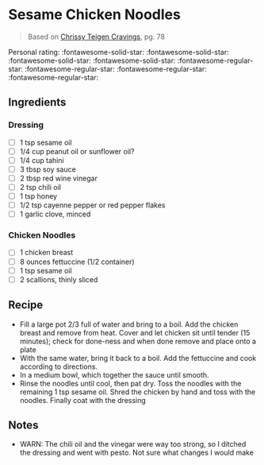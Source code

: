 # Sesame Chicken Noodles

> Based on [Chrissy Teigen Cravings], pg. 78

  [Chrissy Teigen Cravings]: https://www.penguinrandomhouse.com/books/252973/cravings-by-chrissy-teigen-with-adeena-sussman/

<!-- rating=1; (User can specify rating on scale of 1-5) -->
<!-- AUTO-UserRating -->
Personal rating: :fontawesome-solid-star: :fontawesome-solid-star: :fontawesome-solid-star: :fontawesome-solid-star: :fontawesome-regular-star: :fontawesome-regular-star: :fontawesome-regular-star: :fontawesome-regular-star:
<!-- /AUTO-UserRating -->

<!-- name_image=None; (User can specify image name) -->
<!-- AUTO-Image -->
<!-- TODO: Capture image -->
<!-- /AUTO-Image -->

## Ingredients

### Dressing

* [ ] 1 tsp sesame oil
* [ ] 1/4 cup peanut oil or sunflower oil?
* [ ] 1/4 cup tahini
* [ ] 3 tbsp soy sauce
* [ ] 2 tbsp red wine vinegar
* [ ] 2 tsp chili oil
* [ ] 1 tsp honey
* [ ] 1/2 tsp cayenne pepper or red pepper flakes
* [ ] 1 garlic clove, minced

### Chicken Noodles

* [ ] 1 chicken breast
* [ ] 8 ounces fettuccine (1/2 container)
* [ ] 1 tsp sesame oil
* [ ] 2 scallions, thinly sliced

## Recipe

* Fill a large pot 2/3 full of water and bring to a boil. Add the chicken breast and remove from heat. Cover and let chicken sit until tender (15 minutes); check for done-ness and when done remove and place onto a plate
* With the same water, bring it back to a boil. Add the fettuccine and cook according to directions.
* In a medium bowl, which together the sauce until smooth.
* Rinse the noodles until cool, then pat dry. Toss the noodles with the remaining 1 tsp sesame oil. Shred the chicken by hand and toss with the noodles. Finally coat with the dressing

## Notes

* WARN: The chili oil and the vinegar were way too strong, so I ditched the dressing and went with pesto. Not sure what changes I would make
